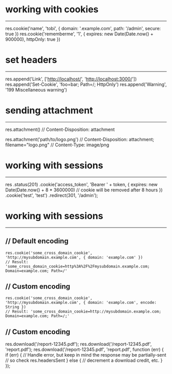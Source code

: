 # working with cookies
--------------------------------------------------------------------

res.cookie('name', 'tobi', { domain: '.example.com', path: '/admin', secure: true })
res.cookie('rememberme', '1', { expires: new Date(Date.now() + 900000), httpOnly: true })

# set headers
---------------------------------------------------------------------
res.append('Link', ['<http://localhost/>', '<http://localhost:3000/>'])
res.append('Set-Cookie', 'foo=bar; Path=/; HttpOnly')
res.append('Warning', '199 Miscellaneous warning')


# sending attachment
---------------------------------------------------------------------------
res.attachment()
// Content-Disposition: attachment

res.attachment('path/to/logo.png')
// Content-Disposition: attachment; filename="logo.png"
// Content-Type: image/png


# working with sessions
---------------------------------------------------------------------------
res
  .status(201)
  .cookie('access_token', 'Bearer ' + token, {
    expires: new Date(Date.now() + 8 * 3600000) // cookie will be removed after 8 hours
  })
  .cookie('test', 'test')
  .redirect(301, '/admin');


# working with sessions
---------------------------------------------------------------------------
// Default encoding
--------------------
    res.cookie('some_cross_domain_cookie', 'http://mysubdomain.example.com', { domain: 'example.com' })
    // Result: 'some_cross_domain_cookie=http%3A%2F%2Fmysubdomain.example.com; Domain=example.com; Path=/'

// Custom encoding
--------------------
    res.cookie('some_cross_domain_cookie', 'http://mysubdomain.example.com', { domain: 'example.com', encode: String })
    // Result: 'some_cross_domain_cookie=http://mysubdomain.example.com; Domain=example.com; Path=/;'



// Custom encoding
--------------------
res.download('/report-12345.pdf');
res.download('/report-12345.pdf', 'report.pdf');
res.download('/report-12345.pdf', 'report.pdf', function (err) {
  if (err) {
    // Handle error, but keep in mind the response may be partially-sent
    // so check res.headersSent
  } else {
    // decrement a download credit, etc.
  }
});